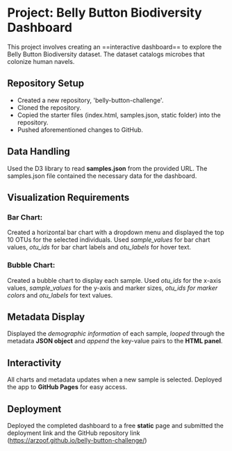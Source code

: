 # Project: Belly Button Biodiversity Dashboard
This project involves creating an ==interactive dashboard== to explore the Belly Button Biodiversity dataset. The dataset catalogs microbes that colonize human navels.

## Repository Setup
- Created a new repository, 'belly-button-challenge'.
- Cloned the repository.
- Copied the starter files (index.html, samples.json, static folder) into the repository.
- Pushed aforementioned changes to GitHub.

## Data Handling
Used the D3 library to read **samples.json** from the provided URL. The samples.json file contained the necessary data for the dashboard.

## Visualization Requirements
### Bar Chart: 
Created a horizontal bar chart with a dropdown menu and displayed the top 10 OTUs for the selected individuals. Used *sample_values* for bar chart values, *otu_ids* for bar chart labels and *otu_labels* for hover text.
### Bubble Chart:
Created a bubble chart to display each sample. Used *otu_ids* for the x-axis values, *sample_values* for the y-axis and marker sizes, *otu_ids for marker colors* and *otu_labels* for text values.

## Metadata Display
Displayed the *demographic information* of each sample, *looped* through the metadata **JSON object** and *append* the key-value pairs to the **HTML panel**.

## Interactivity
All charts and metadata updates when a new sample is selected. Deployed the app to **GitHub Pages** for easy access.

## Deployment
Deployed the completed dashboard to a free **static** page and submitted the deployment link and the GitHub repository link (https://arzoof.github.io/belly-button-challenge/)

